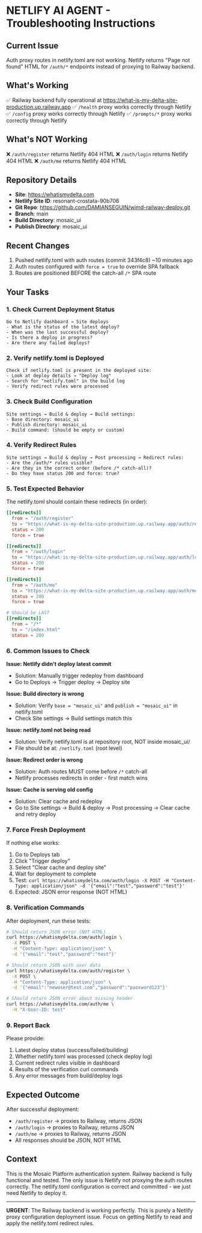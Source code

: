 # NETLIFY AI AGENT - Troubleshooting Instructions

## Current Issue
Auth proxy routes in netlify.toml are not working. Netlify returns "Page not found" HTML for `/auth/*` endpoints instead of proxying to Railway backend.

## What's Working
✅ Railway backend fully operational at https://what-is-my-delta-site-production.up.railway.app
✅ `/health` proxy works correctly through Netlify
✅ `/config` proxy works correctly through Netlify
✅ `/prompts/*` proxy works correctly through Netlify

## What's NOT Working
❌ `/auth/register` returns Netlify 404 HTML
❌ `/auth/login` returns Netlify 404 HTML
❌ `/auth/me` returns Netlify 404 HTML

## Repository Details
- **Site**: https://whatismydelta.com
- **Netlify Site ID**: resonant-crostata-90b706
- **Git Repo**: https://github.com/DAMIANSEGUIN/wimd-railway-deploy.git
- **Branch**: main
- **Build Directory**: mosaic_ui
- **Publish Directory**: mosaic_ui

## Recent Changes
1. Pushed netlify.toml with auth routes (commit 343f4c8) ~10 minutes ago
2. Auth routes configured with `force = true` to override SPA fallback
3. Routes are positioned BEFORE the catch-all `/*` SPA route

## Your Tasks

### 1. Check Current Deployment Status
```
Go to Netlify dashboard → Site deploys
- What is the status of the latest deploy?
- When was the last successful deploy?
- Is there a deploy in progress?
- Are there any failed deploys?
```

### 2. Verify netlify.toml is Deployed
```
Check if netlify.toml is present in the deployed site:
- Look at deploy details → "Deploy log"
- Search for "netlify.toml" in the build log
- Verify redirect rules were processed
```

### 3. Check Build Configuration
```
Site settings → Build & deploy → Build settings:
- Base directory: mosaic_ui
- Publish directory: mosaic_ui
- Build command: (should be empty or custom)
```

### 4. Verify Redirect Rules
```
Site settings → Build & deploy → Post processing → Redirect rules:
- Are the /auth/* rules visible?
- Are they in the correct order (before /* catch-all)?
- Do they have status 200 and force: true?
```

### 5. Test Expected Behavior
The netlify.toml should contain these redirects (in order):

```toml
[[redirects]]
  from = "/auth/register"
  to = "https://what-is-my-delta-site-production.up.railway.app/auth/register"
  status = 200
  force = true

[[redirects]]
  from = "/auth/login"
  to = "https://what-is-my-delta-site-production.up.railway.app/auth/login"
  status = 200
  force = true

[[redirects]]
  from = "/auth/me"
  to = "https://what-is-my-delta-site-production.up.railway.app/auth/me"
  status = 200
  force = true

# Should be LAST
[[redirects]]
  from = "/*"
  to = "/index.html"
  status = 200
```

### 6. Common Issues to Check

**Issue: Netlify didn't deploy latest commit**
- Solution: Manually trigger redeploy from dashboard
- Go to Deploys → Trigger deploy → Deploy site

**Issue: Build directory is wrong**
- Solution: Verify `base = "mosaic_ui"` and `publish = "mosaic_ui"` in netlify.toml
- Check Site settings → Build settings match this

**Issue: netlify.toml not being read**
- Solution: Verify netlify.toml is at repository root, NOT inside mosaic_ui/
- File should be at: `/netlify.toml` (root level)

**Issue: Redirect order is wrong**
- Solution: Auth routes MUST come before `/*` catch-all
- Netlify processes redirects in order - first match wins

**Issue: Cache is serving old config**
- Solution: Clear cache and redeploy
- Go to Site settings → Build & deploy → Post processing → Clear cache and retry deploy

### 7. Force Fresh Deployment

If nothing else works:
1. Go to Deploys tab
2. Click "Trigger deploy"
3. Select "Clear cache and deploy site"
4. Wait for deployment to complete
5. Test: `curl https://whatismydelta.com/auth/login -X POST -H "Content-Type: application/json" -d '{"email":"test","password":"test"}'`
6. Expected: JSON error response (NOT HTML)

### 8. Verification Commands

After deployment, run these tests:

```bash
# Should return JSON error (NOT HTML)
curl https://whatismydelta.com/auth/login \
  -X POST \
  -H "Content-Type: application/json" \
  -d '{"email":"test","password":"test"}'

# Should return JSON with user data
curl https://whatismydelta.com/auth/register \
  -X POST \
  -H "Content-Type: application/json" \
  -d '{"email":"newuser@test.com","password":"password123"}'

# Should return JSON error about missing header
curl https://whatismydelta.com/auth/me \
  -H "X-User-ID: test"
```

### 9. Report Back

Please provide:
1. Latest deploy status (success/failed/building)
2. Whether netlify.toml was processed (check deploy log)
3. Current redirect rules visible in dashboard
4. Results of the verification curl commands
5. Any error messages from build/deploy logs

## Expected Outcome

After successful deployment:
- `/auth/register` → proxies to Railway, returns JSON
- `/auth/login` → proxies to Railway, returns JSON
- `/auth/me` → proxies to Railway, returns JSON
- All responses should be JSON, NOT HTML

## Context

This is the Mosaic Platform authentication system. Railway backend is fully functional and tested. The only issue is Netlify not proxying the auth routes correctly. The netlify.toml configuration is correct and committed - we just need Netlify to deploy it.

---

**URGENT**: The Railway backend is working perfectly. This is purely a Netlify proxy configuration deployment issue. Focus on getting Netlify to read and apply the netlify.toml redirect rules.
